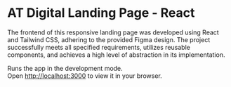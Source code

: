 # AT Digital Landing Page - React

The frontend of this responsive landing page was developed using React and Tailwind CSS, adhering to the provided Figma design. 
The project successfully meets all specified requirements, utilizes reusable components, and achieves a high level of abstraction in its implementation.


Runs the app in the development mode.\
Open [http://localhost:3000](http://localhost:3000) to view it in your browser.

